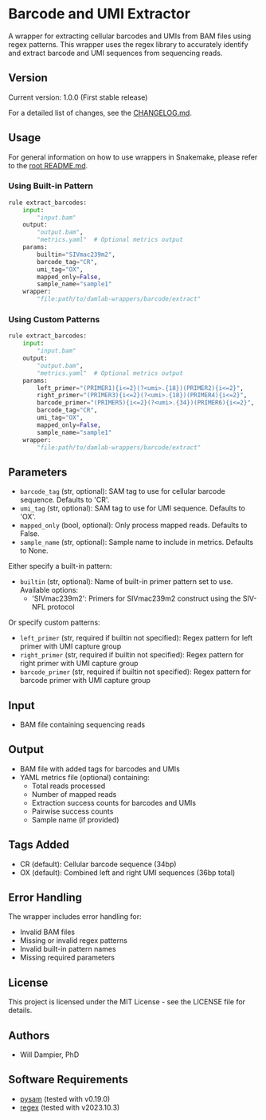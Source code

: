 # Barcode and UMI Extractor

A wrapper for extracting cellular barcodes and UMIs from BAM files using regex patterns. This wrapper uses the regex library to accurately identify and extract barcode and UMI sequences from sequencing reads.

## Version

Current version: 1.0.0 (First stable release)

For a detailed list of changes, see the [CHANGELOG.md](CHANGELOG.md).

## Usage

For general information on how to use wrappers in Snakemake, please refer to the [root README.md](../../README.md).

### Using Built-in Pattern
```python
rule extract_barcodes:
    input:
        "input.bam"
    output:
        "output.bam",
        "metrics.yaml"  # Optional metrics output
    params:
        builtin="SIVmac239m2",
        barcode_tag="CR",
        umi_tag="OX",
        mapped_only=False,
        sample_name="sample1"
    wrapper:
        "file:path/to/damlab-wrappers/barcode/extract"
```

### Using Custom Patterns
```python
rule extract_barcodes:
    input:
        "input.bam"
    output:
        "output.bam",
        "metrics.yaml"  # Optional metrics output
    params:
        left_primer="(PRIMER1){i<=2}(?<umi>.{18})(PRIMER2){i<=2}",
        right_primer="(PRIMER3){i<=2}(?<umi>.{18})(PRIMER4){i<=2}",
        barcode_primer="(PRIMER5){i<=2}(?<umi>.{34})(PRIMER6){i<=2}",
        barcode_tag="CR",
        umi_tag="OX",
        mapped_only=False,
        sample_name="sample1"
    wrapper:
        "file:path/to/damlab-wrappers/barcode/extract"
```

## Parameters

- `barcode_tag` (str, optional): SAM tag to use for cellular barcode sequence. Defaults to 'CR'.
- `umi_tag` (str, optional): SAM tag to use for UMI sequence. Defaults to 'OX'.
- `mapped_only` (bool, optional): Only process mapped reads. Defaults to False.
- `sample_name` (str, optional): Sample name to include in metrics. Defaults to None.

Either specify a built-in pattern:
- `builtin` (str, optional): Name of built-in primer pattern set to use. Available options:
  - 'SIVmac239m2': Primers for SIVmac239m2 construct using the SIV-NFL protocol

Or specify custom patterns:
- `left_primer` (str, required if builtin not specified): Regex pattern for left primer with UMI capture group
- `right_primer` (str, required if builtin not specified): Regex pattern for right primer with UMI capture group
- `barcode_primer` (str, required if builtin not specified): Regex pattern for barcode primer with UMI capture group

## Input
* BAM file containing sequencing reads

## Output
* BAM file with added tags for barcodes and UMIs
* YAML metrics file (optional) containing:
  - Total reads processed
  - Number of mapped reads
  - Extraction success counts for barcodes and UMIs
  - Pairwise success counts
  - Sample name (if provided)

## Tags Added
* CR (default): Cellular barcode sequence (34bp)
* OX (default): Combined left and right UMI sequences (36bp total)

## Error Handling

The wrapper includes error handling for:
- Invalid BAM files
- Missing or invalid regex patterns
- Invalid built-in pattern names
- Missing required parameters

## License

This project is licensed under the MIT License - see the LICENSE file for details.

## Authors
* Will Dampier, PhD

## Software Requirements
* [pysam](https://pysam.readthedocs.io/) (tested with v0.19.0)
* [regex](https://pypi.org/project/regex/) (tested with v2023.10.3) 